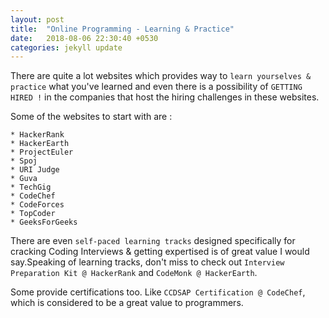 ```yaml
---
layout: post
title:  "Online Programming - Learning & Practice"
date:   2018-08-06 22:30:40 +0530
categories: jekyll update
---
```

    
There are quite a lot websites which provides way to `learn yourselves & practice` what you've learned and even there is a possibility of `GETTING HIRED !` in the companies that host the hiring challenges in these websites.

Some of the websites to start with are :

    * HackerRank
    * HackerEarth
    * ProjectEuler
    * Spoj
    * URI Judge
    * Guva
    * TechGig
    * CodeChef
    * CodeForces
    * TopCoder
    * GeeksForGeeks
    
There are even `self-paced learning tracks` designed specifically for cracking Coding Interviews & getting expertised is of great value I would say.Speaking of learning tracks, don't miss to check out `Interview Preparation Kit @ HackerRank` and `CodeMonk @ HackerEarth`.

Some provide certifications too. Like `CCDSAP Certification @ CodeChef`, which is considered to be a great value to programmers.